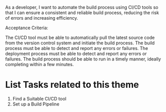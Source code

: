 As a developer, I want to automate the build process using CI/CD tools so that I can ensure a consistent and 
reliable build process, reducing the risk of errors and increasing efficiency.


Acceptance Criteria:

The CI/CD tool must be able to automatically pull the latest source code from the version control system and initiate
the build process.
The build process must be able to detect and report any errors or failures.
The deployment process must be able to detect and report any errors or failures.
The build process should be able to run in a timely manner, ideally completing within a few minutes.

# List Tasks related to this theme
1. Find a Suitable CI/CD tool
2. Set up a Build Pipeline
